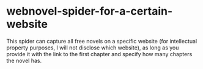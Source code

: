 # webnovel-spider-for-a-certain-website
This spider can capture all free novels on a specific website (for intellectual property purposes, I will not disclose which website), as long as you provide it with the link to the first chapter and specify how many chapters the novel has.
